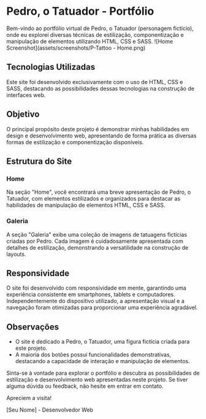 # Pedro, o Tatuador - Portfólio

Bem-vindo ao portfólio virtual de Pedro, o Tatuador (personagem fictício), onde eu explorei diversas técnicas de estilização, componentização e manipulação de elementos utilizando HTML, CSS e SASS.
![Home Screenshot](assets/screenshots/P-Tattoo - Home.png)

## Tecnologias Utilizadas

Este site foi desenvolvido exclusivamente com o uso de HTML, CSS e SASS, destacando as possibilidades dessas tecnologias na construção de interfaces web.

## Objetivo

O principal propósito deste projeto é demonstrar minhas habilidades em design e desenvolvimento web, apresentando de forma prática as diversas formas de estilização e componentização disponíveis.

## Estrutura do Site

### Home

Na seção "Home", você encontrará uma breve apresentação de Pedro, o Tatuador, com elementos estilizados e organizados para destacar as habilidades de manipulação de elementos HTML, CSS e SASS.

### Galeria

A seção "Galeria" exibe uma coleção de imagens de tatuagens fictícias criadas por Pedro. Cada imagem é cuidadosamente apresentada com detalhes de estilização, demonstrando a versatilidade na construção de layouts.

## Responsividade

O site foi desenvolvido com responsividade em mente, garantindo uma experiência consistente em smartphones, tablets e computadores. Independentemente do dispositivo utilizado, a apresentação visual e a navegação foram otimizadas para proporcionar uma experiência agradável.

## Observações

- O site é dedicado a Pedro, o Tatuador, uma figura fictícia criada para este projeto.
- A maioria dos botões possui funcionalidades demonstrativas, destacando a capacidade de interação e manipulação de elementos.

Sinta-se à vontade para explorar o portfólio e descubra as possibilidades de estilização e desenvolvimento web apresentadas neste projeto. Se tiver alguma dúvida ou feedback, não hesite em entrar em contato.

Apreciem a visita!

[Seu Nome] - Desenvolvedor Web
